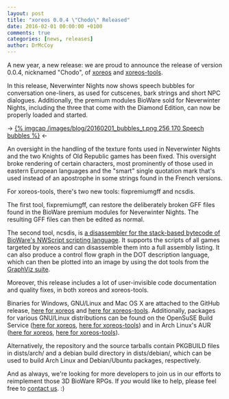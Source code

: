 ```yaml
---
layout: post
title: "xoreos 0.0.4 \"Chodo\" Released"
date: 2016-02-01 00:00:00 +0100
comments: true
categories: [news, releases]
author: DrMcCoy
---
```


A new year, a new release: we are proud to announce the release of version 0.0.4, nicknamed "Chodo", of [xoreos](https://github.com/xoreos/xoreos/releases/tag/v0.0.4) and [xoreos-tools](https://github.com/xoreos/xoreos-tools/releases/tag/v0.0.4).

In this release, Neverwinter Nights now shows speech bubbles for conversation one-liners, as used for cutscenes, bark strings and short NPC dialogues. Additionally, the premium modules BioWare sold for Neverwinter Nights, including the three that come with the Diamond Edition, can now be properly loaded and started.

-> [{% imgcap /images/blog/20160201_bubbles_t.png 256 170 Speech bubbles %}](/images/blog/20160201_bubbles.png) <-

An oversight in the handling of the texture fonts used in Neverwinter Nights and the two Knights of Old Republic games has been fixed. This oversight broke rendering of certain characters, most prominently of those used in eastern European languages and the "smart" single quotation mark that's used instead of an apostrophe in some strings found in the French versions.

For xoreos-tools, there's two new tools: fixpremiumgff and ncsdis.

The first tool, fixpremiumgff, can restore the deliberately broken GFF files found in the BioWare premium modules for Neverwinter Nights. The resulting GFF files can then be edited as normal.

The second tool, ncsdis, is [a disassembler for the stack-based bytecode of BioWare's NWScript scripting language](/blog/2016/01/12/disassembling-nwscript-bytecode/). It supports the scripts of all games targeted by xoreos and can disassemble them into a full assembly listing.  It can also produce a control flow graph in the DOT description language, which can then be plotted into an image by using the dot tools from the [GraphViz suite](http://graphviz.org/).

Moreover, this release includes a lot of user-invisible code documentation and quality fixes, in both xoreos and xoreos-tools.

Binaries for Windows, GNU/Linux and Mac OS X are attached to the GitHub release, [here for xoreos](https://github.com/xoreos/xoreos/releases/tag/v0.0.4) and [here for xoreos-tools](https://github.com/xoreos/xoreos-tools/releases/tag/v0.0.4). Additionally, packages for various GNU/Linux distributions can be found on the OpenSuSE Build Service ([here for xoreos](https://software.opensuse.org/download.html?project=home%3ADrMcCoy%3Axoreos&package=xoreos), [here for xoreos-tools](https://software.opensuse.org/download.html?project=home%3ADrMcCoy%3Axoreos&package=xoreos-tools)) and in Arch Linux's AUR ([here for xoreos](https://aur.archlinux.org/packages/xoreos/), [here for xoreos-tools](https://aur.archlinux.org/packages/xoreos-tools/)).

Alternatively, the repository and the source tarballs contain PKGBUILD files in dists/arch/ and a debian build directory in dists/debian/, which can be used to build Arch Linux and Debian/Ubuntu packages, respectively.

And as always, we're looking for more developers to join us in our efforts to reimplement those 3D BioWare RPGs. If *you* would like to help, please feel free to [contact us](https://wiki.xoreos.org/index.php?title=Contact_us). :)
